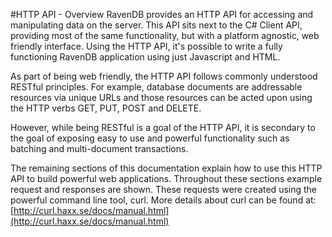 #HTTP API - Overview
RavenDB provides an HTTP API for accessing and manipulating data on the server. This API sits next to the C# Client API, providing most of the same functionality, but with a platform agnostic, web friendly interface. Using the HTTP API, it's possible to write a fully functioning RavenDB application using just Javascript and HTML.

As part of being web friendly, the HTTP API follows commonly understood RESTful principles. For example, database documents are addressable resources via unique URLs and those resources can be acted upon using the HTTP verbs GET, PUT, POST and DELETE.

However, while being RESTful is a goal of the HTTP API, it is secondary to the goal of exposing easy to use and powerful functionality such as batching and multi-document transactions.

The remaining sections of this documentation explain how to use this HTTP API to build powerful web applications. Throughout these sections example request and responses are shown. These requests were created using the powerful command line tool, curl. More details about curl can be found at: [http://curl.haxx.se/docs/manual.html](http://curl.haxx.se/docs/manual.html)